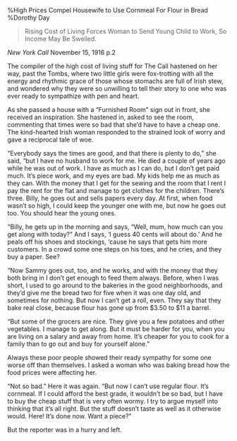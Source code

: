 %High Prices Compel Housewife to Use Cornmeal For Flour in Bread
%Dorothy Day

>Rising Cost of Living Forces Woman to Send >Young Child to Work, So Income>May Be Swelled.*New York Call*  November 15, 1916 p.2
The compiler of the high cost of living stuff for The Call hastened on her way, past the Tombs, where two little girls were fox-trotting with all the energy and rhythmic grace of those whose stomachs are full of Irish stew, and wondered why they were so unwilling to tell their story to one who was ever ready to sympathize with pen and heart.
As she passed a house with a “Furnished Room” sign out in front, she received an inspiration. She hastened in, asked to see the room, commenting that times were so bad that she’d have to have a cheap one. The kind-hearted Irish woman responded to the strained look of worry and gave a reciprocal tale of woe.
“Everybody says the times are good, and that there is plenty to do,” she said, “but I have no husband to work for me. He died a couple of years ago while he was out of work. I have as much as I can do, but I don’t get paid much. It’s piece work, and my eyes are bad. My kids help me as much as they can. With the money that I get for the sewing and the room that I rent I pay the rent for the flat and manage to get clothes for the children. There’s three. Billy, he goes out and sells papers every day. At first, when food wasn’t so high, I could keep the younger one with me, but now he goes out too. You should hear the young ones.“Billy, he gets up in the morning and says, “Well, mum, how much can you get along with today?” And I says, ‘I guess 40 cents will about do.’ And he peals off his shoes and stockings, ‘cause he says that gets him more customers. In a crowd some one steps on his toes, and he cries, and they buy a paper. See?“Now Sammy goes out, too, and he works, and with the money that they both bring in I don’t get enough to feed them always. Before, when I was short, I used to go around to the bakeries in the good neighborhoods, and they’d give me the bread two for five when it was one day old, and sometimes for nothing. But now I can’t get a roll, even. They say that they bake real close, because flour has gone up from $3.50 to $11 a barrel.“But some of the grocers are nice. They give you a few potatoes and other vegetables. I manage to get along. But it must be harder for you, when you are living on a salary and away from home. It’s cheaper for you to cook for a family than to go out and buy for yourself alone.”Always these poor people showed their ready sympathy for some one worse off than themselves. I asked a woman who was baking bread how the food prices were affecting her.

“Not so bad.” Here it was again. “But now I can’t use regular flour. It’s cornmeal. If I could afford the best grade, it wouldn’t be so bad, but I have to buy the cheap stuff that is very often wormy. I try to argue myself into thinking that it’s all right. But the stuff doesn’t taste as well as it otherwise would. Here! It’s done now. Want a piece?”But the reporter was in a hurry and left. 